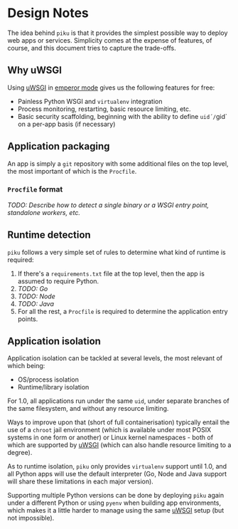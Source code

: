 # Design Notes

The idea behind `piku` is that it provides the simplest possible way to deploy web apps or services. Simplicity comes at the expense of features, of course, and this document tries to capture the trade-offs.

## Why uWSGI

Using [uWSGI][uwsgi] in [emperor mode][emperor] gives us the following features for free:

* Painless Python WSGI and `virtualenv` integration
* Process monitoring, restarting, basic resource limiting, etc.
* Basic security scaffolding, beginning with the ability to define `uid´/`gid` on a per-app basis (if necessary)

## Application packaging

An app is simply a `git` repository with some additional files on the top level, the most important of which is the `Procfile`.

### `Procfile` format

_TODO: Describe how to detect a single binary or a WSGI entry point, standalone workers, etc._

## Runtime detection

`piku` follows a very simple set of rules to determine what kind of runtime is required:

1. If there's a `requirements.txt` file at the top level, then the app is assumed to require Python.
2. _TODO: Go_
3. _TODO: Node_
4. _TODO: Java_
2. For all the rest, a `Procfile` is required to determine the application entry points. 


## Application isolation

Application isolation can be tackled at several levels, the most relevant of which being:

* OS/process isolation
* Runtime/library isolation

For 1.0, all applications run under the same `uid`, under separate branches of the same filesystem, and without any resource limiting.

Ways to improve upon that (short of full containerisation) typically entail the use of a `chroot` jail environment (which is available under most POSIX systems in one form or another) or Linux kernel namespaces - both of which are supported by [uWSGI][uwsgi] (which can also handle resource limiting to a degree).

As to runtime isolation, `piku` only provides `virtualenv` support until 1.0, and all Python apps will use the default interpreter (Go, Node and Java support will share these limitations in each major version).

Supporting multiple Python versions can be done by deploying `piku` again under a different Python or using `pyenv` when building app environments, which makes it a little harder to manage using the same [uWSGI][uwsgi] setup (but not impossible).

[uwsgi]: https://github.com/unbit/uwsgi
[emperor]: http://uwsgi-docs.readthedocs.org/en/latest/Emperor.html
